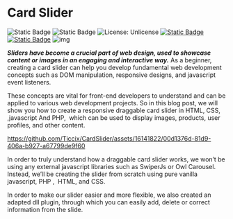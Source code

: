 # Card Slider
![Static Badge](https://img.shields.io/badge/Version-1.0-fedcba?style=flat-square) ![Static Badge](https://img.shields.io/badge/Dle-13_And_Up-green?style=flat-square) ![License: Unlicense](https://img.shields.io/badge/License-MIT-blue.svg?style=flat-square) [![Static Badge](https://img.shields.io/badge/Download-Card_Slider-red.svg?style=flat-square)](https://ticcix.com/21-card-slider.html) [![Static Badge](https://img.shields.io/badge/Documentation-Green.svg?style=flat-square)](https://ticcix.com/21-card-slider.html)
![img](https://ticcix.com/uploads/posts/2023-08/cardslider.png)


***Sliders have become a crucial part of web design, used to showcase content or images in an engaging and interactive way.*** As a beginner, creating a card slider can help you develop fundamental web development concepts such as DOM manipulation, responsive designs, and jаvascript event listeners.

These concepts are vital for front-end developers to understand and can be applied to various web development projects. So in this blog post, we will show you how to create a responsive draggable card slider in HTML, CSS, ,jаvascript And PHP,  which can be used to display images, products, user profiles, and other content.



https://github.com/Ticcix/CardSlider/assets/16141822/00d1376d-81d9-406a-b927-a67799de9f60



In order to truly understand how a draggable card slider works, we won’t be using any external jаvascript libraries such as SwiperJs or Owl Carousel. Instead, we’ll be creating the slider from scratch using pure vanilla jаvascript, PHP ,  HTML, and CSS.

In order to make our slider easier and more flexible, we also created an adapted dll plugin, through which you can easily add, delete or correct information from the slide.
